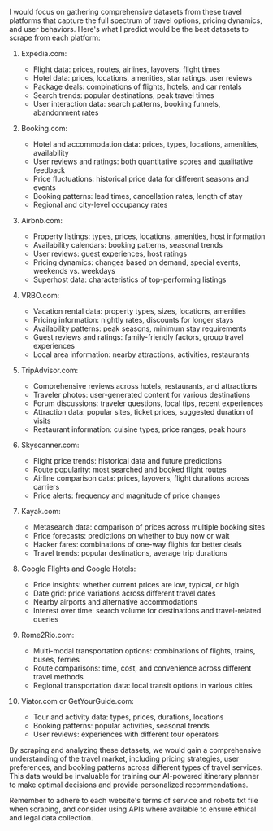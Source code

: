 I would focus on gathering comprehensive datasets from these travel platforms that capture the full spectrum of travel options, pricing dynamics, and user behaviors. Here's what I predict would be the best datasets to scrape from each platform:

1. Expedia.com:
   - Flight data: prices, routes, airlines, layovers, flight times
   - Hotel data: prices, locations, amenities, star ratings, user reviews
   - Package deals: combinations of flights, hotels, and car rentals
   - Search trends: popular destinations, peak travel times
   - User interaction data: search patterns, booking funnels, abandonment rates

2. Booking.com:
   - Hotel and accommodation data: prices, types, locations, amenities, availability
   - User reviews and ratings: both quantitative scores and qualitative feedback
   - Price fluctuations: historical price data for different seasons and events
   - Booking patterns: lead times, cancellation rates, length of stay
   - Regional and city-level occupancy rates

3. Airbnb.com:
   - Property listings: types, prices, locations, amenities, host information
   - Availability calendars: booking patterns, seasonal trends
   - User reviews: guest experiences, host ratings
   - Pricing dynamics: changes based on demand, special events, weekends vs. weekdays
   - Superhost data: characteristics of top-performing listings

4. VRBO.com:
   - Vacation rental data: property types, sizes, locations, amenities
   - Pricing information: nightly rates, discounts for longer stays
   - Availability patterns: peak seasons, minimum stay requirements
   - Guest reviews and ratings: family-friendly factors, group travel experiences
   - Local area information: nearby attractions, activities, restaurants

5. TripAdvisor.com:
   - Comprehensive reviews across hotels, restaurants, and attractions
   - Traveler photos: user-generated content for various destinations
   - Forum discussions: traveler questions, local tips, recent experiences
   - Attraction data: popular sites, ticket prices, suggested duration of visits
   - Restaurant information: cuisine types, price ranges, peak hours

6. Skyscanner.com:
   - Flight price trends: historical data and future predictions
   - Route popularity: most searched and booked flight routes
   - Airline comparison data: prices, layovers, flight durations across carriers
   - Price alerts: frequency and magnitude of price changes

7. Kayak.com:
   - Metasearch data: comparison of prices across multiple booking sites
   - Price forecasts: predictions on whether to buy now or wait
   - Hacker fares: combinations of one-way flights for better deals
   - Travel trends: popular destinations, average trip durations

8. Google Flights and Google Hotels:
   - Price insights: whether current prices are low, typical, or high
   - Date grid: price variations across different travel dates
   - Nearby airports and alternative accommodations
   - Interest over time: search volume for destinations and travel-related queries

9. Rome2Rio.com:
   - Multi-modal transportation options: combinations of flights, trains, buses, ferries
   - Route comparisons: time, cost, and convenience across different travel methods
   - Regional transportation data: local transit options in various cities

10. Viator.com or GetYourGuide.com:
    - Tour and activity data: types, prices, durations, locations
    - Booking patterns: popular activities, seasonal trends
    - User reviews: experiences with different tour operators

By scraping and analyzing these datasets, we would gain a comprehensive understanding of the travel market, including pricing strategies, user preferences, and booking patterns across different types of travel services. This data would be invaluable for training our AI-powered itinerary planner to make optimal decisions and provide personalized recommendations.

Remember to adhere to each website's terms of service and robots.txt file when scraping, and consider using APIs where available to ensure ethical and legal data collection.
